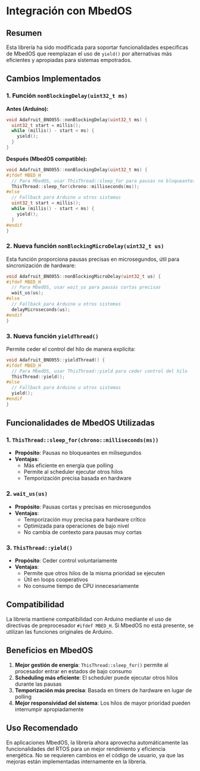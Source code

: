 # Integración con MbedOS

## Resumen

Esta librería ha sido modificada para soportar funcionalidades específicas de MbedOS que reemplazan el uso de `yield()` por alternativas más eficientes y apropiadas para sistemas empotrados.

## Cambios Implementados

### 1. Función `nonBlockingDelay(uint32_t ms)`

**Antes (Arduino):**

```cpp
void Adafruit_BNO055::nonBlockingDelay(uint32_t ms) {
  uint32_t start = millis();
  while (millis() - start < ms) {
    yield();
  }
}
```

**Después (MbedOS compatible):**

```cpp
void Adafruit_BNO055::nonBlockingDelay(uint32_t ms) {
#ifdef MBED_H
  // Para MbedOS, usar ThisThread::sleep_for para pausas no bloqueantes
  ThisThread::sleep_for(chrono::milliseconds(ms));
#else
  // Fallback para Arduino u otros sistemas
  uint32_t start = millis();
  while (millis() - start < ms) {
    yield();
  }
#endif
}
```

### 2. Nueva función `nonBlockingMicroDelay(uint32_t us)`

Esta función proporciona pausas precisas en microsegundos, útil para sincronización de hardware:

```cpp
void Adafruit_BNO055::nonBlockingMicroDelay(uint32_t us) {
#ifdef MBED_H
  // Para MbedOS, usar wait_us para pausas cortas precisas
  wait_us(us);
#else
  // Fallback para Arduino u otros sistemas
  delayMicroseconds(us);
#endif
}
```

### 3. Nueva función `yieldThread()`

Permite ceder el control del hilo de manera explícita:

```cpp
void Adafruit_BNO055::yieldThread() {
#ifdef MBED_H
  // Para MbedOS, usar ThisThread::yield para ceder control del hilo
  ThisThread::yield();
#else
  // Fallback para Arduino u otros sistemas
  yield();
#endif
}
```

## Funcionalidades de MbedOS Utilizadas

### 1. `ThisThread::sleep_for(chrono::milliseconds(ms))`

-   **Propósito**: Pausas no bloqueantes en milisegundos
-   **Ventajas**:
    -   Más eficiente en energía que polling
    -   Permite al scheduler ejecutar otros hilos
    -   Temporización precisa basada en hardware

### 2. `wait_us(us)`

-   **Propósito**: Pausas cortas y precisas en microsegundos
-   **Ventajas**:
    -   Temporización muy precisa para hardware crítico
    -   Optimizada para operaciones de bajo nivel
    -   No cambia de contexto para pausas muy cortas

### 3. `ThisThread::yield()`

-   **Propósito**: Ceder control voluntariamente
-   **Ventajas**:
    -   Permite que otros hilos de la misma prioridad se ejecuten
    -   Útil en loops cooperativos
    -   No consume tiempo de CPU innecesariamente

## Compatibilidad

La librería mantiene compatibilidad con Arduino mediante el uso de directivas de preprocesador `#ifdef MBED_H`. Si MbedOS no está presente, se utilizan las funciones originales de Arduino.

## Beneficios en MbedOS

1. **Mejor gestión de energía**: `ThisThread::sleep_for()` permite al procesador entrar en estados de bajo consumo
2. **Scheduling más eficiente**: El scheduler puede ejecutar otros hilos durante las pausas
3. **Temporización más precisa**: Basada en timers de hardware en lugar de polling
4. **Mejor responsividad del sistema**: Los hilos de mayor prioridad pueden interrumpir apropiadamente

## Uso Recomendado

En aplicaciones MbedOS, la librería ahora aprovecha automáticamente las funcionalidades del RTOS para un mejor rendimiento y eficiencia energética. No se requieren cambios en el código de usuario, ya que las mejoras están implementadas internamente en la librería.
